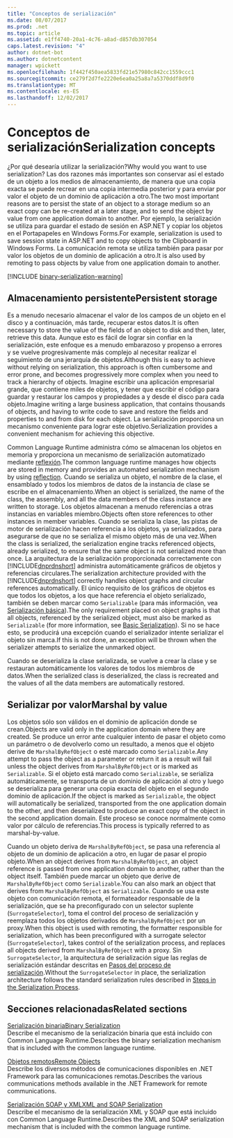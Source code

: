 ```yaml
---
title: "Conceptos de serialización"
ms.date: 08/07/2017
ms.prod: .net
ms.topic: article
ms.assetid: e1ff4740-20a1-4c76-a8ad-d857db307054
caps.latest.revision: "4"
author: dotnet-bot
ms.author: dotnetcontent
manager: wpickett
ms.openlocfilehash: 1f442f450aea5833fd21e57980c842cc1559ccc1
ms.sourcegitcommit: ce279f2d7fe2220e6ea0a25a8a7a5370ddf8d9f0
ms.translationtype: MT
ms.contentlocale: es-ES
ms.lasthandoff: 12/02/2017
---
```

# <a name="serialization-concepts"></a><span data-ttu-id="88c41-102">Conceptos de serialización</span><span class="sxs-lookup"><span data-stu-id="88c41-102">Serialization concepts</span></span>
<span data-ttu-id="88c41-103">¿Por qué desearía utilizar la serialización?</span><span class="sxs-lookup"><span data-stu-id="88c41-103">Why would you want to use serialization?</span></span> <span data-ttu-id="88c41-104">Las dos razones más importantes son conservar así el estado de un objeto a los medios de almacenamiento, de manera que una copia exacta se puede recrear en una copia intermedia posterior y para enviar por valor el objeto de un dominio de aplicación a otro.</span><span class="sxs-lookup"><span data-stu-id="88c41-104">The two most important reasons are to persist the state of an object to a storage medium so an exact copy can be re-created at a later stage, and to send the object by value from one application domain to another.</span></span> <span data-ttu-id="88c41-105">Por ejemplo, la serialización se utiliza para guardar el estado de sesión en ASP.NET y copiar los objetos en el Portapapeles en Windows Forms.</span><span class="sxs-lookup"><span data-stu-id="88c41-105">For example, serialization is used to save session state in ASP.NET and to copy objects to the Clipboard in Windows Forms.</span></span> <span data-ttu-id="88c41-106">La comunicación remota se utiliza también para pasar por valor los objetos de un dominio de aplicación a otro.</span><span class="sxs-lookup"><span data-stu-id="88c41-106">It is also used by remoting to pass objects by value from one application domain to another.</span></span>

[!INCLUDE [binary-serialization-warning](../../../includes/binary-serialization-warning.md)]

## <a name="persistent-storage"></a><span data-ttu-id="88c41-107">Almacenamiento persistente</span><span class="sxs-lookup"><span data-stu-id="88c41-107">Persistent storage</span></span>
<span data-ttu-id="88c41-108">Es a menudo necesario almacenar el valor de los campos de un objeto en el disco y a continuación, más tarde, recuperar estos datos.</span><span class="sxs-lookup"><span data-stu-id="88c41-108">It is often necessary to store the value of the fields of an object to disk and then, later, retrieve this data.</span></span> <span data-ttu-id="88c41-109">Aunque esto es fácil de lograr sin confiar en la serialización, este enfoque es a menudo embarazoso y propenso a errores y se vuelve progresivamente más complejo al necesitar realizar el seguimiento de una jerarquía de objetos.</span><span class="sxs-lookup"><span data-stu-id="88c41-109">Although this is easy to achieve without relying on serialization, this approach is often cumbersome and error prone, and becomes progressively more complex when you need to track a hierarchy of objects.</span></span> <span data-ttu-id="88c41-110">Imagine escribir una aplicación empresarial grande, que contiene miles de objetos, y tener que escribir el código para guardar y restaurar los campos y propiedades a y desde el disco para cada objeto.</span><span class="sxs-lookup"><span data-stu-id="88c41-110">Imagine writing a large business application, that contains thousands of objects, and having to write code to save and restore the fields and properties to and from disk for each object.</span></span> <span data-ttu-id="88c41-111">La serialización proporciona un mecanismo conveniente para lograr este objetivo.</span><span class="sxs-lookup"><span data-stu-id="88c41-111">Serialization provides a convenient mechanism for achieving this objective.</span></span>

<span data-ttu-id="88c41-112">Common Language Runtime administra cómo se almacenan los objetos en memoria y proporciona un mecanismo de serialización automatizado mediante [reflexión](../../../docs/framework/reflection-and-codedom/reflection.md).</span><span class="sxs-lookup"><span data-stu-id="88c41-112">The common language runtime manages how objects are stored in memory and provides an automated serialization mechanism by using [reflection](../../../docs/framework/reflection-and-codedom/reflection.md).</span></span> <span data-ttu-id="88c41-113">Cuando se serializa un objeto, el nombre de la clase, el ensamblado y todos los miembros de datos de la instancia de clase se escribe en el almacenamiento.</span><span class="sxs-lookup"><span data-stu-id="88c41-113">When an object is serialized, the name of the class, the assembly, and all the data members of the class instance are written to storage.</span></span> <span data-ttu-id="88c41-114">Los objetos almacenan a menudo referencias a otras instancias en variables miembro.</span><span class="sxs-lookup"><span data-stu-id="88c41-114">Objects often store references to other instances in member variables.</span></span> <span data-ttu-id="88c41-115">Cuando se serializa la clase, las pistas de motor de serialización hacen referencia a los objetos, ya serializados, para asegurarse de que no se serializa el mismo objeto más de una vez.</span><span class="sxs-lookup"><span data-stu-id="88c41-115">When the class is serialized, the serialization engine tracks referenced objects, already serialized, to ensure that the same object is not serialized more than once.</span></span> <span data-ttu-id="88c41-116">La arquitectura de la serialización proporcionada correctamente con [!INCLUDE[dnprdnshort](../../../includes/dnprdnshort-md.md)] administra automáticamente gráficos de objetos y referencias circulares.</span><span class="sxs-lookup"><span data-stu-id="88c41-116">The serialization architecture provided with the [!INCLUDE[dnprdnshort](../../../includes/dnprdnshort-md.md)] correctly handles object graphs and circular references automatically.</span></span> <span data-ttu-id="88c41-117">El único requisito de los gráficos de objetos es que todos los objetos, a los que hace referencia el objeto serializado, también se deben marcar como `Serializable` (para más información, vea [Serialización básica](basic-serialization.md)).</span><span class="sxs-lookup"><span data-stu-id="88c41-117">The only requirement placed on object graphs is that all objects, referenced by the serialized object, must also be marked as `Serializable` (for more information, see [Basic Serialization](basic-serialization.md)).</span></span> <span data-ttu-id="88c41-118">Si no se hace esto, se producirá una excepción cuando el serializador intente serializar el objeto sin marca.</span><span class="sxs-lookup"><span data-stu-id="88c41-118">If this is not done, an exception will be thrown when the serializer attempts to serialize the unmarked object.</span></span>

<span data-ttu-id="88c41-119">Cuando se deserializa la clase serializada, se vuelve a crear la clase y se restauran automáticamente los valores de todos los miembros de datos.</span><span class="sxs-lookup"><span data-stu-id="88c41-119">When the serialized class is deserialized, the class is recreated and the values of all the data members are automatically restored.</span></span>

## <a name="marshal-by-value"></a><span data-ttu-id="88c41-120">Serializar por valor</span><span class="sxs-lookup"><span data-stu-id="88c41-120">Marshal by value</span></span>
<span data-ttu-id="88c41-121">Los objetos sólo son válidos en el dominio de aplicación donde se crean.</span><span class="sxs-lookup"><span data-stu-id="88c41-121">Objects are valid only in the application domain where they are created.</span></span> <span data-ttu-id="88c41-122">Se produce un error ante cualquier intento de pasar el objeto como un parámetro o de devolverlo como un resultado, a menos que el objeto derive de `MarshalByRefObject` o esté marcado como `Serializable`.</span><span class="sxs-lookup"><span data-stu-id="88c41-122">Any attempt to pass the object as a parameter or return it as a result will fail unless the object derives from `MarshalByRefObject` or is marked as `Serializable`.</span></span> <span data-ttu-id="88c41-123">Si el objeto está marcado como `Serializable`, se serializa automáticamente, se transporta de un dominio de aplicación al otro y luego se deserializa para generar una copia exacta del objeto en el segundo dominio de aplicación.</span><span class="sxs-lookup"><span data-stu-id="88c41-123">If the object is marked as `Serializable`, the object will automatically be serialized, transported from the one application domain to the other, and then deserialized to produce an exact copy of the object in the second application domain.</span></span> <span data-ttu-id="88c41-124">Este proceso se conoce normalmente como valor por cálculo de referencias.</span><span class="sxs-lookup"><span data-stu-id="88c41-124">This process is typically referred to as marshal-by-value.</span></span>
 
<span data-ttu-id="88c41-125">Cuando un objeto deriva de `MarshalByRefObject`, se pasa una referencia al objeto de un dominio de aplicación a otro, en lugar de pasar el propio objeto.</span><span class="sxs-lookup"><span data-stu-id="88c41-125">When an object derives from `MarshalByRefObject`, an object reference is passed from one application domain to another, rather than the object itself.</span></span> <span data-ttu-id="88c41-126">También puede marcar un objeto que derive de `MarshalByRefObject` como `Serializable`.</span><span class="sxs-lookup"><span data-stu-id="88c41-126">You can also mark an object that derives from `MarshalByRefObject` as `Serializable`.</span></span> <span data-ttu-id="88c41-127">Cuando se usa este objeto con comunicación remota, el formateador responsable de la serialización, que se ha preconfigurado con un selector suplente (`SurrogateSelector`), toma el control del proceso de serialización y reemplaza todos los objetos derivados de `MarshalByRefObject` por un proxy.</span><span class="sxs-lookup"><span data-stu-id="88c41-127">When this object is used with remoting, the formatter responsible for serialization, which has been preconfigured with a surrogate selector (`SurrogateSelector`), takes control of the serialization process, and replaces all objects derived from `MarshalByRefObject` with a proxy.</span></span> <span data-ttu-id="88c41-128">Sin `SurrogateSelector`, la arquitectura de serialización sigue las reglas de serialización estándar descritas en [Pasos del proceso de serialización](steps-in-the-serialization-process.md).</span><span class="sxs-lookup"><span data-stu-id="88c41-128">Without the `SurrogateSelector` in place, the serialization architecture follows the standard serialization rules described in [Steps in the Serialization Process](steps-in-the-serialization-process.md).</span></span>  

## <a name="related-sections"></a><span data-ttu-id="88c41-129">Secciones relacionadas</span><span class="sxs-lookup"><span data-stu-id="88c41-129">Related sections</span></span>  
 [<span data-ttu-id="88c41-130">Serialización binaria</span><span class="sxs-lookup"><span data-stu-id="88c41-130">Binary Serialization</span></span>](../../../docs/standard/serialization/binary-serialization.md)  
 <span data-ttu-id="88c41-131">Describe el mecanismo de la serialización binaria que está incluido con Common Language Runtime.</span><span class="sxs-lookup"><span data-stu-id="88c41-131">Describes the binary serialization mechanism that is included with the common language runtime.</span></span>  
  
 [<span data-ttu-id="88c41-132">Objetos remotos</span><span class="sxs-lookup"><span data-stu-id="88c41-132">Remote Objects</span></span>](http://msdn.microsoft.com/en-us/515686e6-0a8d-42f7-8188-73abede57c58)  
 <span data-ttu-id="88c41-133">Describe los diversos métodos de comunicaciones disponibles en .NET Framework para las comunicaciones remotas.</span><span class="sxs-lookup"><span data-stu-id="88c41-133">Describes the various communications methods available in the .NET Framework for remote communications.</span></span>  
  
 [<span data-ttu-id="88c41-134">Serialización SOAP y XML</span><span class="sxs-lookup"><span data-stu-id="88c41-134">XML and SOAP Serialization</span></span>](../../../docs/standard/serialization/xml-and-soap-serialization.md)  
 <span data-ttu-id="88c41-135">Describe el mecanismo de la serialización XML y SOAP que está incluido con Common Language Runtime.</span><span class="sxs-lookup"><span data-stu-id="88c41-135">Describes the XML and SOAP serialization mechanism that is included with the common language runtime.</span></span>
